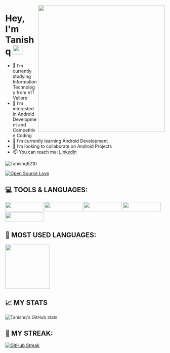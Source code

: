 <p align="right">
  <img src ="https://tenor.com/view/android-update-maintenance-gif-16830375.gif" width = "400" height = "400" align = "right">
  </p>

# Hey, I'm Tanishq <img src="https://raw.githubusercontent.com/MartinHeinz/MartinHeinz/master/wave.gif" width="30px">

- 🌱 I’m currently studying Information Technology from VIT Vellore
- 👀 I’m interested in Android Development and Competitive Coding
- 🌱 I’m currently learning Android Development
- 👯 I’m looking to collaborate on Android Projects
- 📫 You can reach me: [LinkedIn](https://www.linkedin.com/in/tanishq-tyagi/) 

<p align="left"> <img src="https://komarev.com/ghpvc/?username=Tanishq6210&label=Profile%20views&color=0e75b6&style=flat" alt="Tanishq6210" /> </p>

[![Open Source Love](https://badges.frapsoft.com/os/v2/open-source.svg?v=103)](https://github.com/ellerbrock/open-source-badges/)


## 💻 TOOLS & LANGUAGES:
<img src ="https://img.shields.io/badge/Code-Java-informational?style=flat&logo=Java&logoColor=white&color=2E8B57" width = "120" height = "30"> <img src ="https://img.shields.io/badge/Code-C++-informational?style=flat&logo=C&logoColor=white&color=2E8B57" width = "120" height = "30">
<img src ="https://img.shields.io/badge/Code-MySQL-informational?style=flat&logo=MySQL&logoColor=white&color=2E8B57" width = "120" height = "30">
<img src ="https://img.shields.io/badge/Code-Android-informational?style=flat&logo=Android&logoColor=white&color=2E8B57" width = "120" height = "30">
<img src ="https://img.shields.io/badge/Code-github-informational?style=flat&logo=git&logoColor=white&color=2E8B57" width = "120" height = "30">

## 📙 MOST USED LANGUAGES:
 <img src ="https://github-readme-stats.vercel.app/api/top-langs/?username=Tanishq6210&theme=gotham" height = "140">

## 📈 MY STATS
![Tanishq's GitHub stats](https://github-readme-stats.vercel.app/api?username=Tanishq6210&show_icons=true&theme=gotham)

## 🎇 MY STREAK:
[![GitHub Streak](https://github-readme-streak-stats.herokuapp.com/?user=Tanishq6210&theme=gotham)](https://git.io/streak-stats)



